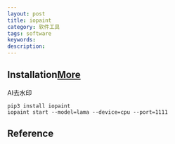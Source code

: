 ```yaml
---
layout: post
title: iopaint
category: 软件工具
tags: software
keywords: 
description: 
---
```




## Installation[More](https://github.com/Sanster/IOPaint)

AI去水印

```
pip3 install iopaint
iopaint start --model=lama --device=cpu --port=1111
```

## Reference

